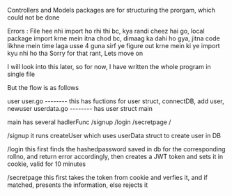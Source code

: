 Controllers and Models packages are for structuring the prorgam,
which could not be done

Errors : File hee nhi import ho rhi thi bc, kya randi cheez hai go, 
local package import krne mein itna chod bc, dimaag ka dahi ho gya,
jitna code likhne mein time laga usse 4 guna sirf ye figure out krne mein ki ye import kyu nhi ho tha
Sorry for that rant, Lets move on 

I will look into this later, so for now, I have written the whole program in single file

But the flow is as follows 

user
    user.go      -------- this has fuctions for user struct, connectDB, add user, newuser
    userdata.go  -------- has user struct
main

main has several hadlerFunc
/signup
/login
/secretpage
/

/signup 
    it runs createUser which uses userData struct to create user in DB

/login 
    this first finds the hashedpassword saved in db for the corresponding rollno, and return error accordingly,
            then creates a JWT token and sets it in cookie, valid for 10 minutes 

/secretpage 
    this first takes the token  from cookie and verfies it, and if matched, presents the information, else rejects it 

